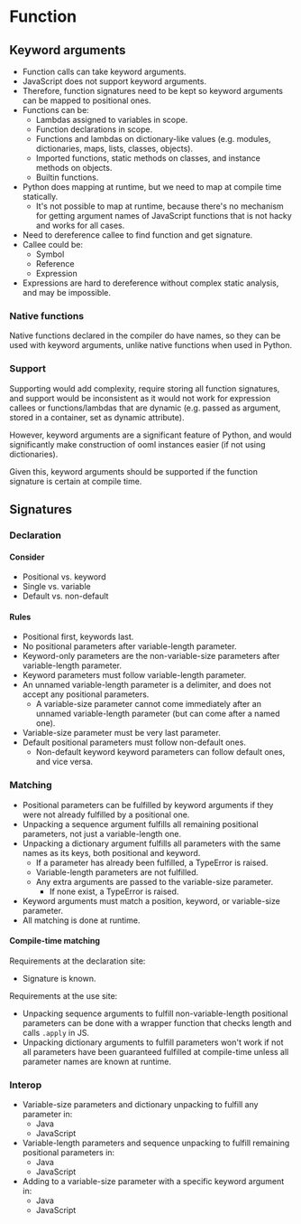 # Function

## Keyword arguments

- Function calls can take keyword arguments.
- JavaScript does not support keyword arguments.
- Therefore, function signatures need to be kept so keyword arguments can be mapped to positional ones.
- Functions can be:
  - Lambdas assigned to variables in scope.
  - Function declarations in scope.
  - Functions and lambdas on dictionary-like values (e.g. modules, dictionaries, maps, lists, classes, objects).
  - Imported functions, static methods on classes, and instance methods on objects.
  - Builtin functions.
- Python does mapping at runtime, but we need to map at compile time statically.
  - It's not possible to map at runtime, because there's no mechanism for getting argument names of JavaScript functions that is not hacky and works for all cases.
- Need to dereference callee to find function and get signature.
- Callee could be:
  - Symbol
  - Reference
  - Expression
- Expressions are hard to dereference without complex static analysis, and may be impossible.

### Native functions

Native functions declared in the compiler do have names, so they can be used with keyword arguments, unlike native functions when used in Python.

### Support

Supporting would add complexity, require storing all function signatures, and support would be inconsistent as it would not work for expression callees or functions/lambdas that are dynamic (e.g. passed as argument, stored in a container, set as dynamic attribute).

However, keyword arguments are a significant feature of Python, and would significantly make construction of ooml instances easier (if not using dictionaries).

Given this, keyword arguments should be supported if the function signature is certain at compile time.

## Signatures

### Declaration

#### Consider

- Positional vs. keyword
- Single vs. variable
- Default vs. non-default

#### Rules

- Positional first, keywords last.
- No positional parameters after variable-length parameter.
- Keyword-only parameters are the non-variable-size parameters after variable-length parameter.
- Keyword parameters must follow variable-length parameter.
- An unnamed variable-length parameter is a delimiter, and does not accept any positional parameters.
  - A variable-size parameter cannot come immediately after an unnamed variable-length parameter (but can come after a named one).
- Variable-size parameter must be very last parameter.
- Default positional parameters must follow non-default ones.
  - Non-default keyword keyword parameters can follow default ones, and vice versa. 

### Matching

- Positional parameters can be fulfilled by keyword arguments if they were not already fulfilled by a positional one.
- Unpacking a sequence argument fulfills all remaining positional parameters, not just a variable-length one. 
- Unpacking a dictionary argument fulfills all parameters with the same names as its keys, both positional and keyword.
  - If a parameter has already been fulfilled, a TypeError is raised. 
  - Variable-length parameters are not fulfilled.
  - Any extra arguments are passed to the variable-size parameter.
    - If none exist, a TypeError is raised.
- Keyword arguments must match a position, keyword, or variable-size parameter.
- All matching is done at runtime.

#### Compile-time matching

Requirements at the declaration site:

- Signature is known.

Requirements at the use site:

- Unpacking sequence arguments to fulfill non-variable-length positional parameters can be done with a wrapper function that checks length and calls `.apply` in JS.
- Unpacking dictionary arguments to fulfill parameters won't work if not all parameters have been guaranteed fulfilled at compile-time unless all parameter names are known at runtime.

### Interop

- Variable-size parameters and dictionary unpacking to fulfill any parameter in:
  - Java
  - JavaScript
- Variable-length parameters and sequence unpacking to fulfill remaining positional parameters in:
  - Java
  - JavaScript
- Adding to a variable-size parameter with a specific keyword argument in:
  - Java
  - JavaScript

